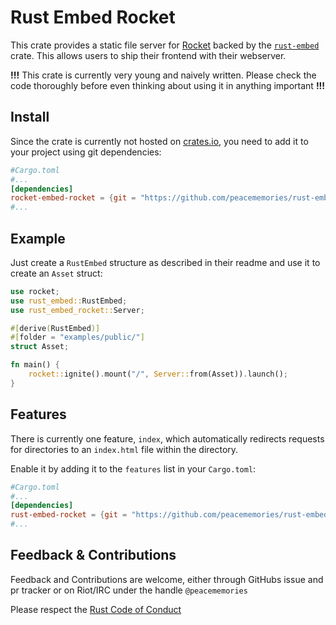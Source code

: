 # Rust Embed Rocket

This crate provides a static file server for [Rocket](https://rocket.rs) backed by the [`rust-embed`](https://crates.io/crates/rust-embed) crate. This allows users to ship their frontend with their webserver.

**!!!** This crate is currently very young and naively written. Please check the code thoroughly before even thinking about using it in anything important **!!!**

## Install

Since the crate is currently not hosted on [crates.io](https://crates.io), you need to add it to your project using git dependencies:

```toml
#Cargo.toml
#...
[dependencies]
rocket-embed-rocket = {git = "https://github.com/peacememories/rust-embed-rocket"}
#...
```

## Example

Just create a `RustEmbed` structure as described in their readme and use it to create an `Asset` struct:

```rust
use rocket;
use rust_embed::RustEmbed;
use rust_embed_rocket::Server;

#[derive(RustEmbed)]
#[folder = "examples/public/"]
struct Asset;

fn main() {
    rocket::ignite().mount("/", Server::from(Asset)).launch();
}
```

## Features

There is currently one feature, `index`, which automatically redirects requests for directories to an `index.html` file within the directory.

Enable it by adding it to the `features` list in your `Cargo.toml`:

```toml
#Cargo.toml
#...
[dependencies]
rust-embed-rocket = {git = "https://github.com/peacememories/rust-embed-rocket", features=["index"]}
#...
```

## Feedback & Contributions

Feedback and Contributions are welcome, either through GitHubs issue and pr tracker or on Riot/IRC under the handle `@peacememories`

Please respect the [Rust Code of Conduct](https://www.rust-lang.org/policies/code-of-conduct)

